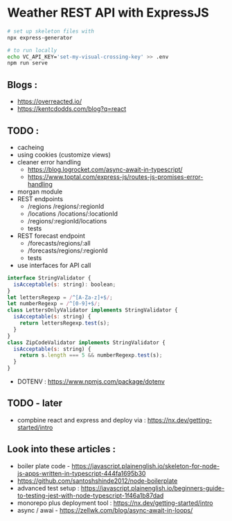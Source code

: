 # Weather REST API with ExpressJS



```sh
# set up skeleton files with 
npx express-generator

# to run locally
echo VC_API_KEY='set-my-visual-crossing-key' >> .env
npm run serve
```

## Blogs : 
- https://overreacted.io/
- https://kentcdodds.com/blog?q=react


## TODO :
- cacheing
- using cookies (customize views)
- cleaner error handling 
  - https://blog.logrocket.com/async-await-in-typescript/
  - https://www.toptal.com/express-js/routes-js-promises-error-handling
- morgan module
- REST endpoints 
    - /regions /regions/:regionId
    - /locations /locations/:locationId
    - /regions/:regionId/locations
    - tests
- REST forecast endpoint
    - /forecasts/regions/:all
    - /forecasts/regions/:regionId
    - tests
- use interfaces for API call
```javascript
interface StringValidator {
  isAcceptable(s: string): boolean;
}
let lettersRegexp = /^[A-Za-z]+$/;
let numberRegexp = /^[0-9]+$/;
class LettersOnlyValidator implements StringValidator {
  isAcceptable(s: string) {
    return lettersRegexp.test(s);
  }
}
class ZipCodeValidator implements StringValidator {
  isAcceptable(s: string) {
    return s.length === 5 && numberRegexp.test(s);
  }
}
```
- DOTENV : https://www.npmjs.com/package/dotenv

## TODO - later
- compbine react and express and deploy via : https://nx.dev/getting-started/intro


## Look into these articles : 
- boiler plate code - https://javascript.plainenglish.io/skeleton-for-node-js-apps-written-in-typescript-444fa1695b30
- https://github.com/santoshshinde2012/node-boilerplate
- advanced test setup : https://javascript.plainenglish.io/beginners-guide-to-testing-jest-with-node-typescript-1f46a1b87dad
- monorepo plus deployment tool : https://nx.dev/getting-started/intro
- async / awai - https://zellwk.com/blog/async-await-in-loops/

